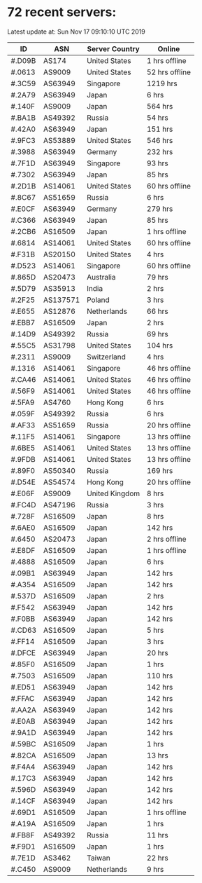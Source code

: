 # 72 recent servers:

Latest update at: Sun Nov 17 09:10:10 UTC 2019

| ID | ASN | Server Country | Online |
| -- | --- | -------------- | ------ |
| #.D09B | AS174 | United States | 1 hrs offline |
| #.0613 | AS9009 | United States | 52 hrs offline |
| #.3C59 | AS63949 | Singapore | 1219 hrs |
| #.2A79 | AS63949 | Japan | 6 hrs |
| #.140F | AS9009 | Japan | 564 hrs |
| #.BA1B | AS49392 | Russia | 54 hrs |
| #.42A0 | AS63949 | Japan | 151 hrs |
| #.9FC3 | AS53889 | United States | 546 hrs |
| #.3988 | AS63949 | Germany | 232 hrs |
| #.7F1D | AS63949 | Singapore | 93 hrs |
| #.7302 | AS63949 | Japan | 85 hrs |
| #.2D1B | AS14061 | United States | 60 hrs offline |
| #.8C67 | AS51659 | Russia | 6 hrs |
| #.E0CF | AS63949 | Germany | 279 hrs |
| #.C366 | AS63949 | Japan | 85 hrs |
| #.2CB6 | AS16509 | Japan | 1 hrs offline |
| #.6814 | AS14061 | United States | 60 hrs offline |
| #.F31B | AS20150 | United States | 4 hrs |
| #.D523 | AS14061 | Singapore | 60 hrs offline |
| #.865D | AS20473 | Australia | 79 hrs |
| #.5D79 | AS35913 | India | 2 hrs |
| #.2F25 | AS137571 | Poland | 3 hrs |
| #.E655 | AS12876 | Netherlands | 66 hrs |
| #.EBB7 | AS16509 | Japan | 2 hrs |
| #.14D9 | AS49392 | Russia | 69 hrs |
| #.55C5 | AS31798 | United States | 104 hrs |
| #.2311 | AS9009 | Switzerland | 4 hrs |
| #.1316 | AS14061 | Singapore | 46 hrs offline |
| #.CA46 | AS14061 | United States | 46 hrs offline |
| #.56F9 | AS14061 | United States | 46 hrs offline |
| #.5FA9 | AS4760 | Hong Kong | 6 hrs |
| #.059F | AS49392 | Russia | 6 hrs |
| #.AF33 | AS51659 | Russia | 20 hrs offline |
| #.11F5 | AS14061 | Singapore | 13 hrs offline |
| #.6BE5 | AS14061 | United States | 13 hrs offline |
| #.9FDB | AS14061 | United States | 13 hrs offline |
| #.89F0 | AS50340 | Russia | 169 hrs |
| #.D54E | AS54574 | Hong Kong | 20 hrs offline |
| #.E06F | AS9009 | United Kingdom | 8 hrs |
| #.FC4D | AS47196 | Russia | 3 hrs |
| #.728F | AS16509 | Japan | 8 hrs |
| #.6AE0 | AS16509 | Japan | 142 hrs |
| #.6450 | AS20473 | Japan | 2 hrs offline |
| #.E8DF | AS16509 | Japan | 1 hrs offline |
| #.4888 | AS16509 | Japan | 6 hrs |
| #.09B1 | AS63949 | Japan | 142 hrs |
| #.A354 | AS16509 | Japan | 142 hrs |
| #.537D | AS16509 | Japan | 2 hrs |
| #.F542 | AS63949 | Japan | 142 hrs |
| #.F0BB | AS63949 | Japan | 142 hrs |
| #.CD63 | AS16509 | Japan | 5 hrs |
| #.FF14 | AS16509 | Japan | 3 hrs |
| #.DFCE | AS63949 | Japan | 20 hrs |
| #.85F0 | AS16509 | Japan | 1 hrs |
| #.7503 | AS16509 | Japan | 110 hrs |
| #.ED51 | AS63949 | Japan | 142 hrs |
| #.FFAC | AS63949 | Japan | 142 hrs |
| #.AA2A | AS63949 | Japan | 142 hrs |
| #.E0AB | AS63949 | Japan | 142 hrs |
| #.9A1D | AS63949 | Japan | 142 hrs |
| #.59BC | AS16509 | Japan | 1 hrs |
| #.82CA | AS16509 | Japan | 13 hrs |
| #.F4A4 | AS63949 | Japan | 142 hrs |
| #.17C3 | AS63949 | Japan | 142 hrs |
| #.596D | AS63949 | Japan | 142 hrs |
| #.14CF | AS63949 | Japan | 142 hrs |
| #.69D1 | AS16509 | Japan | 1 hrs offline |
| #.A19A | AS16509 | Japan | 1 hrs |
| #.FB8F | AS49392 | Russia | 11 hrs |
| #.F9D1 | AS16509 | Japan | 1 hrs |
| #.7E1D | AS3462 | Taiwan | 22 hrs |
| #.C450 | AS9009 | Netherlands | 9 hrs |

